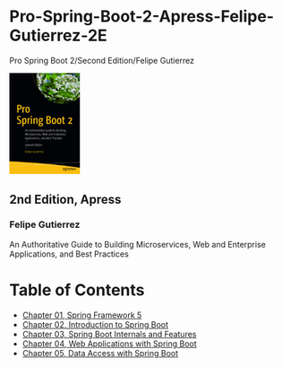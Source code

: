 # Pro-Spring-Boot-2-Apress-Felipe-Gutierrez-2E
Pro Spring Boot 2/Second Edition/Felipe Gutierrez

<img src="./img/ProSpringBoot2_cover.jpg" alt="Pro Spring Boot2 Cover Page" style="width:25%;" />

## 2nd Edition, Apress  
### Felipe Gutierrez
 An Authoritative Guide to Building Microservices, Web and Enterprise Applications, and Best Practices

# Table of Contents
- [Chapter 01, Spring Framework 5](../main/Chap01_SpringFramework5)
- [Chapter 02, Introduction to Spring Boot](../main/Chap02_IntroductionToSpringBoot)
- [Chapter 03, Spring Boot Internals and Features](../main/Chap03_SpringBootInternalsandFeatures)
- [Chapter 04, Web Applications with Spring Boot](../main/Chap04_WebApplicationswithSpringBoot)
- [Chapter 05, Data Access with Spring Boot](./Chap05_DataAccesswithSpringBoot)
